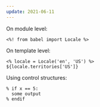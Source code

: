 ```yaml
---
update: 2021-06-11
---
```


On module level:

```
<%! from babel import Locale %>
```

On template level:

```
<% locale = Locale('en', 'US') %>
${locale.territories['US']}
```

Using control structures:

```
% if x == 5:
  some output
% endif
```
